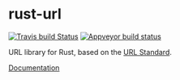 rust-url
========

[![Travis build Status](https://travis-ci.org/servo/rust-url.svg?branch=master)](https://travis-ci.org/servo/rust-url) [![Appveyor build status](https://ci.appveyor.com/api/projects/status/ulkqx2xcemyod6xa?svg=true)](https://ci.appveyor.com/project/Manishearth/rust-url)

URL library for Rust, based on the [URL Standard](http://url.spec.whatwg.org/).

[Documentation](http://servo.github.io/rust-url/url/index.html)
